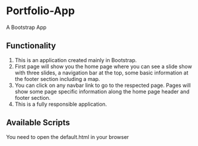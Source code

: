 # Portfolio-App

A Bootstrap App

## Functionality

1. This is an application created mainly in Bootstrap.
2. First page will show you the home page where you can see a slide show with three slides, a navigation bar at the top, some basic information at the footer section including a map.
3. You can click on any navbar link to go to the respected page. Pages will show some page specific information along the home page header and footer section. 
4. This is a fully responsible application.

## Available Scripts
You need to open the default.html in your browser


